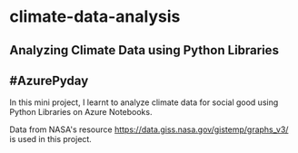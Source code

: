 # climate-data-analysis

## Analyzing Climate Data using Python Libraries
## \#AzurePyday

In this mini project, I learnt to analyze climate data for social good using Python Libraries on Azure Notebooks.

Data from NASA's resource https://data.giss.nasa.gov/gistemp/graphs_v3/ is used in this project.
